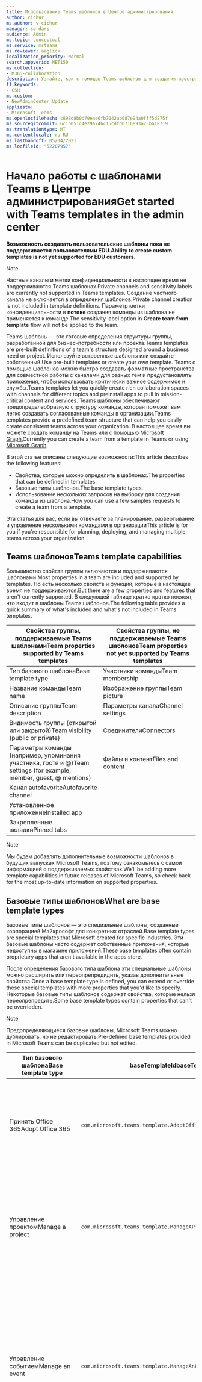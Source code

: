 ```yaml
---
title: Использование Teams шаблонов в Центре администрирования
author: cichur
ms.author: v-cichur
manager: serdars
audience: Admin
ms.topic: conceptual
ms.service: msteams
ms.reviewer: aaglick
localization_priority: Normal
search.appverid: MET150
ms.collection:
- M365-collaboration
description: Узнайте, как с помощью Teams шаблонов для создания пространства для совместной работы с каналами для различных тем с помощью предустановленных шаблонов.
f1.keywords:
- CSH
ms.custom:
- NewAdminCenter_Update
appliesto:
- Microsoft Teams
ms.openlocfilehash: c898d8b0d79eae6fb7042ab087e94a0fff5d275f
ms.sourcegitcommit: 6c1b051c4e29a74bc15cdfd0716893a25ba18719
ms.translationtype: MT
ms.contentlocale: ru-RU
ms.lasthandoff: 05/04/2021
ms.locfileid: "52207957"
---
```

# <a name="get-started-with-teams-templates-in-the-admin-center"></a><span data-ttu-id="c0b1b-103">Начало работы с шаблонами Teams в Центре администрирования</span><span class="sxs-lookup"><span data-stu-id="c0b1b-103">Get started with Teams templates in the admin center</span></span>

<span data-ttu-id="c0b1b-104">**Возможность создавать пользовательские шаблоны пока не поддерживается пользователями EDU.**</span><span class="sxs-lookup"><span data-stu-id="c0b1b-104">**Ability to create custom templates is not yet supported for EDU customers.**</span></span>

> [!NOTE]
> <span data-ttu-id="c0b1b-105">Частные каналы и метки конфиденциальности в настоящее время не поддерживаются Teams шаблонах.</span><span class="sxs-lookup"><span data-stu-id="c0b1b-105">Private channels and sensitivity labels are currently not supported in Teams templates.</span></span> <span data-ttu-id="c0b1b-106">Создание частного канала не включается в определения шаблонов.</span><span class="sxs-lookup"><span data-stu-id="c0b1b-106">Private channel creation is not included in template definitions.</span></span> <span data-ttu-id="c0b1b-107">Параметр метки конфиденциальности в **потоке** создания команды из шаблона не применяется к команде.</span><span class="sxs-lookup"><span data-stu-id="c0b1b-107">The sensitivity label option in **Create team from template** flow will not be applied to the team.</span></span>

<span data-ttu-id="c0b1b-108">Teams шаблоны — это готовые определения структуры группы, разработанной для бизнес-потребности или проекта.</span><span class="sxs-lookup"><span data-stu-id="c0b1b-108">Teams templates are pre-built definitions of a team's structure designed around a business need or project.</span></span> <span data-ttu-id="c0b1b-109">Используйте встроенные шаблоны или создайте собственный.</span><span class="sxs-lookup"><span data-stu-id="c0b1b-109">Use pre-built templates or create your own template.</span></span> <span data-ttu-id="c0b1b-110">Teams с помощью шаблонов можно быстро создавать форматные пространства для совместной работы с каналами для разных тем и предустановлять приложения, чтобы использовать критически важное содержимое и службы.</span><span class="sxs-lookup"><span data-stu-id="c0b1b-110">Teams templates let you quickly create rich collaboration spaces with channels for different topics and preinstall apps to pull in mission-critical content and services.</span></span> <span data-ttu-id="c0b1b-111">Teams шаблоны обеспечивают предопределеобразную структуру команды, которая поможет вам легко создавать согласованные команды в организации.</span><span class="sxs-lookup"><span data-stu-id="c0b1b-111">Teams templates provide a predefined team structure that can help you easily create consistent teams across your organization.</span></span> <span data-ttu-id="c0b1b-112">В настоящее время вы можете создать команду на Teams или с помощью [Microsoft Graph.](get-started-with-teams-templates.md)</span><span class="sxs-lookup"><span data-stu-id="c0b1b-112">Currently you can create a team from a template in Teams or using [Microsoft Graph](get-started-with-teams-templates.md).</span></span>

<span data-ttu-id="c0b1b-113">В этой статье описаны следующие возможности:</span><span class="sxs-lookup"><span data-stu-id="c0b1b-113">This article describes the following features:</span></span>

- <span data-ttu-id="c0b1b-114">Свойства, которые можно определить в шаблонах.</span><span class="sxs-lookup"><span data-stu-id="c0b1b-114">The properties that can be defined in templates.</span></span>
- <span data-ttu-id="c0b1b-115">Базовые типы шаблонов.</span><span class="sxs-lookup"><span data-stu-id="c0b1b-115">The base template types.</span></span>
- <span data-ttu-id="c0b1b-116">Использование нескольких запросов на выборку для создания команды из шаблона.</span><span class="sxs-lookup"><span data-stu-id="c0b1b-116">How you can use a few samples requests to create a team from a template.</span></span>

<span data-ttu-id="c0b1b-117">Эта статья для вас, если вы отвечаете за планирование, развертывание и управление несколькими командами в организации</span><span class="sxs-lookup"><span data-stu-id="c0b1b-117">This article is for you if you're responsible for planning, deploying, and managing multiple teams across your organization</span></span>

## <a name="teams-template-capabilities"></a><span data-ttu-id="c0b1b-118">Teams шаблонов</span><span class="sxs-lookup"><span data-stu-id="c0b1b-118">Teams template capabilities</span></span>

<span data-ttu-id="c0b1b-119">Большинство свойств группы включаются и поддерживаются шаблонами.</span><span class="sxs-lookup"><span data-stu-id="c0b1b-119">Most properties in a team are included and supported by templates.</span></span> <span data-ttu-id="c0b1b-120">Но есть несколько свойств и функций, которые в настоящее время не поддерживаются.</span><span class="sxs-lookup"><span data-stu-id="c0b1b-120">But there are a few properties and features that aren't currently supported.</span></span> <span data-ttu-id="c0b1b-121">В следующей таблице кратко кратко посясят, что входит в шаблоны Teams шаблонов.</span><span class="sxs-lookup"><span data-stu-id="c0b1b-121">The following table provides a quick summary of what's included and what's not included in Teams templates.</span></span>

| <span data-ttu-id="c0b1b-122">**Свойства группы, поддерживаемые Teams шаблонами**</span><span class="sxs-lookup"><span data-stu-id="c0b1b-122">**Team properties supported by Teams templates**</span></span> | <span data-ttu-id="c0b1b-123">**Свойства группы, не поддерживаемые Teams шаблонов**</span><span class="sxs-lookup"><span data-stu-id="c0b1b-123">**Team properties not yet supported by Teams templates**</span></span> |
| ------------------------------------------------ | -------------------------------------------------------- |
| <span data-ttu-id="c0b1b-124">Тип базового шаблона</span><span class="sxs-lookup"><span data-stu-id="c0b1b-124">Base template type</span></span> | <span data-ttu-id="c0b1b-125">Участники команды</span><span class="sxs-lookup"><span data-stu-id="c0b1b-125">Team membership</span></span> |
| <span data-ttu-id="c0b1b-126">Название команды</span><span class="sxs-lookup"><span data-stu-id="c0b1b-126">Team name</span></span> | <span data-ttu-id="c0b1b-127">Изображение группы</span><span class="sxs-lookup"><span data-stu-id="c0b1b-127">Team picture</span></span> |
| <span data-ttu-id="c0b1b-128">Описание группы</span><span class="sxs-lookup"><span data-stu-id="c0b1b-128">Team description</span></span> | <span data-ttu-id="c0b1b-129">Параметры канала</span><span class="sxs-lookup"><span data-stu-id="c0b1b-129">Channel settings</span></span> |
| <span data-ttu-id="c0b1b-130">Видимость группы (открытой или закрытой)</span><span class="sxs-lookup"><span data-stu-id="c0b1b-130">Team visibility (public or private)</span></span> | <span data-ttu-id="c0b1b-131">Соединители</span><span class="sxs-lookup"><span data-stu-id="c0b1b-131">Connectors</span></span> |
| <span data-ttu-id="c0b1b-132">Параметры команды (например, упоминания участника, гостя и @)</span><span class="sxs-lookup"><span data-stu-id="c0b1b-132">Team settings (for example, member, guest, @ mentions)</span></span> | <span data-ttu-id="c0b1b-133">Файлы и контент</span><span class="sxs-lookup"><span data-stu-id="c0b1b-133">Files and content</span></span> |
| <span data-ttu-id="c0b1b-134">Канал autofavorite</span><span class="sxs-lookup"><span data-stu-id="c0b1b-134">Autofavorite channel</span></span> | |
| <span data-ttu-id="c0b1b-135">Установленное приложение</span><span class="sxs-lookup"><span data-stu-id="c0b1b-135">Installed app</span></span> | |
| <span data-ttu-id="c0b1b-136">Закрепленные вкладки</span><span class="sxs-lookup"><span data-stu-id="c0b1b-136">Pinned tabs</span></span> | |

> [!NOTE]
> <span data-ttu-id="c0b1b-137">Мы будем добавлять дополнительные возможности шаблонов в будущих выпусках Microsoft Teams, поэтому ознакомьтесь с самой информацией о поддерживаемых свойствах.</span><span class="sxs-lookup"><span data-stu-id="c0b1b-137">We'll be adding more template capabilities in future releases of Microsoft Teams, so check back for the most up-to-date information on supported properties.</span></span>

## <a name="what-are-base-template-types"></a><span data-ttu-id="c0b1b-138">Базовые типы шаблонов</span><span class="sxs-lookup"><span data-stu-id="c0b1b-138">What are base template types</span></span>

<span data-ttu-id="c0b1b-139">Базовые типы шаблонов — это специальные шаблоны, созданные корпорацией Майкрософт для конкретных отраслей.</span><span class="sxs-lookup"><span data-stu-id="c0b1b-139">Base template types are special templates that Microsoft created for specific industries.</span></span> <span data-ttu-id="c0b1b-140">Эти базовые шаблоны часто содержат собственные приложения, которые недоступны в магазине приложений.</span><span class="sxs-lookup"><span data-stu-id="c0b1b-140">These base templates often contain proprietary apps that aren't available in the apps store.</span></span>

<span data-ttu-id="c0b1b-141">После определения базового типа шаблона эти специальные шаблоны можно расширить или переопрепредидить, указав дополнительные свойства.</span><span class="sxs-lookup"><span data-stu-id="c0b1b-141">Once a base template type is defined, you can extend or override these special templates with more properties that you'd like to specify.</span></span> <span data-ttu-id="c0b1b-142">Некоторые базовые типы шаблонов содержат свойства, которые нельзя переопрепредить.</span><span class="sxs-lookup"><span data-stu-id="c0b1b-142">Some base template types contain properties that can't be overridden.</span></span>

> [!NOTE]
> <span data-ttu-id="c0b1b-143">Предопределяющиеся базовые шаблоны, Microsoft Teams можно дублировать, но не редактировать.</span><span class="sxs-lookup"><span data-stu-id="c0b1b-143">Pre-defined base templates provided in Microsoft Teams can be duplicated but not edited.</span></span>

| <span data-ttu-id="c0b1b-144">Тип базового шаблона</span><span class="sxs-lookup"><span data-stu-id="c0b1b-144">Base template type</span></span> | <span data-ttu-id="c0b1b-145">baseTemplateId</span><span class="sxs-lookup"><span data-stu-id="c0b1b-145">baseTemplateId</span></span> | <span data-ttu-id="c0b1b-146">Свойства базового шаблона</span><span class="sxs-lookup"><span data-stu-id="c0b1b-146">Properties that come with this base template</span></span> |
| ------------------ | -------------- | ----------------------------------------------------- |
| <span data-ttu-id="c0b1b-147">Принять Office 365</span><span class="sxs-lookup"><span data-stu-id="c0b1b-147">Adopt Office 365</span></span> |`com.microsoft.teams.template.AdoptOffice365`|  <span data-ttu-id="c0b1b-148">Каналы:</span><span class="sxs-lookup"><span data-stu-id="c0b1b-148">Channels:</span></span> <ul><li><span data-ttu-id="c0b1b-149">Общие</span><span class="sxs-lookup"><span data-stu-id="c0b1b-149">General</span></span></li> <li><span data-ttu-id="c0b1b-150">Объявления</span><span class="sxs-lookup"><span data-stu-id="c0b1b-150">Announcements</span></span></li> <li><span data-ttu-id="c0b1b-151">Угловой угол химок</span><span class="sxs-lookup"><span data-stu-id="c0b1b-151">Champions corner</span></span></li> <li><span data-ttu-id="c0b1b-152">Формы команд</span><span class="sxs-lookup"><span data-stu-id="c0b1b-152">Team forms</span></span></li></ul> <span data-ttu-id="c0b1b-153">Приложения:</span><span class="sxs-lookup"><span data-stu-id="c0b1b-153">Apps:</span></span> <ul><li><span data-ttu-id="c0b1b-154">Вики</span><span class="sxs-lookup"><span data-stu-id="c0b1b-154">Wiki</span></span></li>  <li><span data-ttu-id="c0b1b-155">Календарь</span><span class="sxs-lookup"><span data-stu-id="c0b1b-155">Calendar</span></span></li> |
| <span data-ttu-id="c0b1b-156">Управление проектом</span><span class="sxs-lookup"><span data-stu-id="c0b1b-156">Manage a project</span></span> |`com.microsoft.teams.template.ManageAProject`| <span data-ttu-id="c0b1b-157">Каналы:</span><span class="sxs-lookup"><span data-stu-id="c0b1b-157">Channels:</span></span> <ul><li><span data-ttu-id="c0b1b-158">Общие</span><span class="sxs-lookup"><span data-stu-id="c0b1b-158">General</span></span></li> <li><span data-ttu-id="c0b1b-159">Объявления</span><span class="sxs-lookup"><span data-stu-id="c0b1b-159">Announcements</span></span></li> <li><span data-ttu-id="c0b1b-160">Ресурсы</span><span class="sxs-lookup"><span data-stu-id="c0b1b-160">Resources</span></span></li> <li><span data-ttu-id="c0b1b-161">Планирование</span><span class="sxs-lookup"><span data-stu-id="c0b1b-161">Planning</span></span></li></ul> <span data-ttu-id="c0b1b-162">Приложения:</span><span class="sxs-lookup"><span data-stu-id="c0b1b-162">Apps:</span></span><ul><li><span data-ttu-id="c0b1b-163">Вики</span><span class="sxs-lookup"><span data-stu-id="c0b1b-163">Wiki</span></span></li><li><span data-ttu-id="c0b1b-164">OneNote</span><span class="sxs-lookup"><span data-stu-id="c0b1b-164">OneNote</span></span></li><li><span data-ttu-id="c0b1b-165">Планировщик</span><span class="sxs-lookup"><span data-stu-id="c0b1b-165">Planner</span></span></li><li><span data-ttu-id="c0b1b-166">Списки</span><span class="sxs-lookup"><span data-stu-id="c0b1b-166">Lists</span></span></li>  </ul> |
| <span data-ttu-id="c0b1b-167">Управление событием</span><span class="sxs-lookup"><span data-stu-id="c0b1b-167">Manage an event</span></span>|`com.microsoft.teams.template.ManageAnEvent` | <span data-ttu-id="c0b1b-168">Каналы:</span><span class="sxs-lookup"><span data-stu-id="c0b1b-168">Channels:</span></span> <ul><li><span data-ttu-id="c0b1b-169">Общие</span><span class="sxs-lookup"><span data-stu-id="c0b1b-169">General</span></span></li> <li><span data-ttu-id="c0b1b-170">Объявления</span><span class="sxs-lookup"><span data-stu-id="c0b1b-170">Announcements</span></span></li> <li><span data-ttu-id="c0b1b-171">Бюджет</span><span class="sxs-lookup"><span data-stu-id="c0b1b-171">Budget</span></span></li> <li><span data-ttu-id="c0b1b-172">Содержимое</span><span class="sxs-lookup"><span data-stu-id="c0b1b-172">Content</span></span></li><li><span data-ttu-id="c0b1b-173">Логистика</span><span class="sxs-lookup"><span data-stu-id="c0b1b-173">Logistics</span></span></li> <li><span data-ttu-id="c0b1b-174">Планирование</span><span class="sxs-lookup"><span data-stu-id="c0b1b-174">Planning</span></span></li> <li> <span data-ttu-id="c0b1b-175">Маркетинг и PR</span><span class="sxs-lookup"><span data-stu-id="c0b1b-175">Marketing and PR</span></span></li></ul> <span data-ttu-id="c0b1b-176">Приложения:</span><span class="sxs-lookup"><span data-stu-id="c0b1b-176">Apps:</span></span><ul><li><span data-ttu-id="c0b1b-177">Вики</span><span class="sxs-lookup"><span data-stu-id="c0b1b-177">Wiki</span></span></li><li><span data-ttu-id="c0b1b-178">Сайт</span><span class="sxs-lookup"><span data-stu-id="c0b1b-178">Website</span></span></li> <li><span data-ttu-id="c0b1b-179">YouTube</span><span class="sxs-lookup"><span data-stu-id="c0b1b-179">YouTube</span></span></li> <li><span data-ttu-id="c0b1b-180">Планировщик</span><span class="sxs-lookup"><span data-stu-id="c0b1b-180">Planner</span></span></li> <li><span data-ttu-id="c0b1b-181">OneNote</span><span class="sxs-lookup"><span data-stu-id="c0b1b-181">OneNote</span></span></li> <li><span data-ttu-id="c0b1b-182">Идеи сотрудников</span><span class="sxs-lookup"><span data-stu-id="c0b1b-182">Employee ideas</span></span></li> <li><span data-ttu-id="c0b1b-183">Issue Reporter</span><span class="sxs-lookup"><span data-stu-id="c0b1b-183">Issue Reporter</span></span></li></ul> |
|<span data-ttu-id="c0b1b-184">Сотрудники, работающие на доске</span><span class="sxs-lookup"><span data-stu-id="c0b1b-184">Onboard employees</span></span>|`com.microsoft.teams.template.OnboardEmployees` | <span data-ttu-id="c0b1b-185">Каналы:</span><span class="sxs-lookup"><span data-stu-id="c0b1b-185">Channels:</span></span> <ul><li><span data-ttu-id="c0b1b-186">Общие</span><span class="sxs-lookup"><span data-stu-id="c0b1b-186">General</span></span></li> <li><span data-ttu-id="c0b1b-187">Объявления</span><span class="sxs-lookup"><span data-stu-id="c0b1b-187">Announcements</span></span></li> <li><span data-ttu-id="c0b1b-188">Чат сотрудника</span><span class="sxs-lookup"><span data-stu-id="c0b1b-188">Employee chat</span></span></li> <li><span data-ttu-id="c0b1b-189">Обучение</span><span class="sxs-lookup"><span data-stu-id="c0b1b-189">Training</span></span></li></ul><span data-ttu-id="c0b1b-190">Приложения:</span><span class="sxs-lookup"><span data-stu-id="c0b1b-190">Apps:</span></span><ul><li><span data-ttu-id="c0b1b-191">Вики</span><span class="sxs-lookup"><span data-stu-id="c0b1b-191">Wiki</span></span></li><li><span data-ttu-id="c0b1b-192">Общин</span><span class="sxs-lookup"><span data-stu-id="c0b1b-192">Communities</span></span></li><li><span data-ttu-id="c0b1b-193">Планировщик</span><span class="sxs-lookup"><span data-stu-id="c0b1b-193">Planner</span></span></li><li><span data-ttu-id="c0b1b-194">Идеи сотрудников</span><span class="sxs-lookup"><span data-stu-id="c0b1b-194">Employee ideas</span></span></li></ul>|
|<span data-ttu-id="c0b1b-195">Организовать службу поддержки</span><span class="sxs-lookup"><span data-stu-id="c0b1b-195">Organize help desk</span></span>| `com.microsoft.teams.template.OrganizeHelpDesk`|<span data-ttu-id="c0b1b-196">Каналы:</span><span class="sxs-lookup"><span data-stu-id="c0b1b-196">Channels:</span></span><ul><li><span data-ttu-id="c0b1b-197">Общие</span><span class="sxs-lookup"><span data-stu-id="c0b1b-197">General</span></span></li><li><span data-ttu-id="c0b1b-198">Объявления</span><span class="sxs-lookup"><span data-stu-id="c0b1b-198">Announcements</span></span></li><li><span data-ttu-id="c0b1b-199">Вопросы и ответы</span><span class="sxs-lookup"><span data-stu-id="c0b1b-199">FAQ</span></span></li></ul><span data-ttu-id="c0b1b-200">Приложения:</span><span class="sxs-lookup"><span data-stu-id="c0b1b-200">Apps:</span></span><ul><li><span data-ttu-id="c0b1b-201">Вики</span><span class="sxs-lookup"><span data-stu-id="c0b1b-201">Wiki</span></span></li><li><span data-ttu-id="c0b1b-202">OneNote</span><span class="sxs-lookup"><span data-stu-id="c0b1b-202">OneNote</span></span></li><li><span data-ttu-id="c0b1b-203">Планировщик</span><span class="sxs-lookup"><span data-stu-id="c0b1b-203">Planner</span></span> </li><li><span data-ttu-id="c0b1b-204">Благодарность</span><span class="sxs-lookup"><span data-stu-id="c0b1b-204">Praise</span></span></li><li><span data-ttu-id="c0b1b-205">Issue Reporter</span><span class="sxs-lookup"><span data-stu-id="c0b1b-205">Issue Reporter</span></span></li></ul> |
| <span data-ttu-id="c0b1b-206">Уход за пациентом</span><span class="sxs-lookup"><span data-stu-id="c0b1b-206">Patient care</span></span>| `healthcareWard`| <span data-ttu-id="c0b1b-207">Каналы:</span><span class="sxs-lookup"><span data-stu-id="c0b1b-207">Channels:</span></span><ul><li><span data-ttu-id="c0b1b-208">Общие</span><span class="sxs-lookup"><span data-stu-id="c0b1b-208">General</span></span></li><li><span data-ttu-id="c0b1b-209">Объявления</span><span class="sxs-lookup"><span data-stu-id="c0b1b-209">Announcements</span></span></li><li><span data-ttu-id="c0b1b-210">Совещания</span><span class="sxs-lookup"><span data-stu-id="c0b1b-210">Huddles</span></span></li><li><span data-ttu-id="c0b1b-211">Обходы</span><span class="sxs-lookup"><span data-stu-id="c0b1b-211">Rounds</span></span></li><li><span data-ttu-id="c0b1b-212">Персонал</span><span class="sxs-lookup"><span data-stu-id="c0b1b-212">Staffing</span></span></li><li><span data-ttu-id="c0b1b-213">Обучение</span><span class="sxs-lookup"><span data-stu-id="c0b1b-213">Training</span></span></li></ul> <span data-ttu-id="c0b1b-214">Приложения:</span><span class="sxs-lookup"><span data-stu-id="c0b1b-214">Apps:</span></span> <ul><li><span data-ttu-id="c0b1b-215">Вики</span><span class="sxs-lookup"><span data-stu-id="c0b1b-215">Wiki</span></span></li><li><span data-ttu-id="c0b1b-216">Списки</span><span class="sxs-lookup"><span data-stu-id="c0b1b-216">Lists</span></span>  </li><li><span data-ttu-id="c0b1b-217">Утверждения</span><span class="sxs-lookup"><span data-stu-id="c0b1b-217">Approvals</span></span></li></ul>|
| <span data-ttu-id="c0b1b-218">Работайте вместе над глобальными событиями и событиями</span><span class="sxs-lookup"><span data-stu-id="c0b1b-218">Collaborate on global crisis or event</span></span> |`com.microsoft.teams.template.CollaborateOnAGlobalCrisisOrEvent`| <span data-ttu-id="c0b1b-219">Каналы:</span><span class="sxs-lookup"><span data-stu-id="c0b1b-219">Channels:</span></span> <ul><li><span data-ttu-id="c0b1b-220">Общие</span><span class="sxs-lookup"><span data-stu-id="c0b1b-220">General</span></span><li><span data-ttu-id="c0b1b-221">Объявления</span><span class="sxs-lookup"><span data-stu-id="c0b1b-221">Announcements</span></span></li><li><span data-ttu-id="c0b1b-222">World news</span><span class="sxs-lookup"><span data-stu-id="c0b1b-222">World news</span></span></li><li><span data-ttu-id="c0b1b-223">Непрерывность бизнеса</span><span class="sxs-lookup"><span data-stu-id="c0b1b-223">Business continuity</span></span></li><li><span data-ttu-id="c0b1b-224">Удаленная работа</span><span class="sxs-lookup"><span data-stu-id="c0b1b-224">Remote working</span></span></li><li><span data-ttu-id="c0b1b-225">Внутренние запятые</span><span class="sxs-lookup"><span data-stu-id="c0b1b-225">Internal comms</span></span></li><li><span data-ttu-id="c0b1b-226">Внешние запятые</span><span class="sxs-lookup"><span data-stu-id="c0b1b-226">External comms</span></span></li><li><span data-ttu-id="c0b1b-227">Запрос на утверждение</span><span class="sxs-lookup"><span data-stu-id="c0b1b-227">Approvals request</span></span></li><li><span data-ttu-id="c0b1b-228">Жалобы клиентов</span><span class="sxs-lookup"><span data-stu-id="c0b1b-228">Customer complaints</span></span></li><li><span data-ttu-id="c0b1b-229">Слава</span><span class="sxs-lookup"><span data-stu-id="c0b1b-229">Kudos</span></span></li><li><span data-ttu-id="c0b1b-230">Обновление руководства</span><span class="sxs-lookup"><span data-stu-id="c0b1b-230">Executive update</span></span></li></ul><span data-ttu-id="c0b1b-231">Приложения:</span><span class="sxs-lookup"><span data-stu-id="c0b1b-231">Apps:</span></span> <ul><li><span data-ttu-id="c0b1b-232">Благодарность</span><span class="sxs-lookup"><span data-stu-id="c0b1b-232">Praise</span></span></li><li><span data-ttu-id="c0b1b-233">Вики</span><span class="sxs-lookup"><span data-stu-id="c0b1b-233">Wiki</span></span></li><li><span data-ttu-id="c0b1b-234">Сайт</span><span class="sxs-lookup"><span data-stu-id="c0b1b-234">Website</span></span></li><li><span data-ttu-id="c0b1b-235">Планировщик</span><span class="sxs-lookup"><span data-stu-id="c0b1b-235">Planner</span></span></li><li><span data-ttu-id="c0b1b-236">Issue Reporter</span><span class="sxs-lookup"><span data-stu-id="c0b1b-236">Issue Reporter</span></span></li></ul>|
|<span data-ttu-id="c0b1b-237">Bank branch</span><span class="sxs-lookup"><span data-stu-id="c0b1b-237">Bank branch</span></span>| `com.microsoft.teams.template.CollaborateWithinABankBranch`|<span data-ttu-id="c0b1b-238">Каналы:</span><span class="sxs-lookup"><span data-stu-id="c0b1b-238">Channels:</span></span> <ul><li><span data-ttu-id="c0b1b-239">Общие</span><span class="sxs-lookup"><span data-stu-id="c0b1b-239">General</span></span><li><span data-ttu-id="c0b1b-240">Объявления</span><span class="sxs-lookup"><span data-stu-id="c0b1b-240">Announcements</span></span></li><li><span data-ttu-id="c0b1b-241">Совещания</span><span class="sxs-lookup"><span data-stu-id="c0b1b-241">Huddles</span></span></li><li><span data-ttu-id="c0b1b-242">Собрания клиентов</span><span class="sxs-lookup"><span data-stu-id="c0b1b-242">Customer meetings</span></span></li><li><span data-ttu-id="c0b1b-243">Запрос на утверждение</span><span class="sxs-lookup"><span data-stu-id="c0b1b-243">Approvals Request</span></span> </li><li><span data-ttu-id="c0b1b-244">Коучинг</span><span class="sxs-lookup"><span data-stu-id="c0b1b-244">Coaching</span></span></li><li><span data-ttu-id="c0b1b-245">Разработка навыков</span><span class="sxs-lookup"><span data-stu-id="c0b1b-245">Skills development</span></span></li><li><span data-ttu-id="c0b1b-246">Обработка ссуды</span><span class="sxs-lookup"><span data-stu-id="c0b1b-246">Loan processing</span></span></li><li><span data-ttu-id="c0b1b-247">Жалобы клиентов</span><span class="sxs-lookup"><span data-stu-id="c0b1b-247">Customer complaints</span></span></li><li><span data-ttu-id="c0b1b-248">Слава</span><span class="sxs-lookup"><span data-stu-id="c0b1b-248">Kudos</span></span></li><li><span data-ttu-id="c0b1b-249">Забавные материалы</span><span class="sxs-lookup"><span data-stu-id="c0b1b-249">Fun stuff</span></span></li><li><span data-ttu-id="c0b1b-250">Соответствие требованиям</span><span class="sxs-lookup"><span data-stu-id="c0b1b-250">Compliance</span></span></li></ul><span data-ttu-id="c0b1b-251">Приложения:</span><span class="sxs-lookup"><span data-stu-id="c0b1b-251">Apps:</span></span><ul><li><span data-ttu-id="c0b1b-252">Благодарность</span><span class="sxs-lookup"><span data-stu-id="c0b1b-252">Praise</span></span> </li><li><span data-ttu-id="c0b1b-253">Issue Reporter</span><span class="sxs-lookup"><span data-stu-id="c0b1b-253">Issue Reporter</span></span></li></ul>|
|<span data-ttu-id="c0b1b-254">Реагирование на инцидент</span><span class="sxs-lookup"><span data-stu-id="c0b1b-254">Incident response</span></span>| `com.microsoft.teams.template.CoordinateIncidentResponse`|<span data-ttu-id="c0b1b-255">Каналы:</span><span class="sxs-lookup"><span data-stu-id="c0b1b-255">Channels:</span></span> <ul><li><span data-ttu-id="c0b1b-256">Общие</span><span class="sxs-lookup"><span data-stu-id="c0b1b-256">General</span></span><li><span data-ttu-id="c0b1b-257">Объявления</span><span class="sxs-lookup"><span data-stu-id="c0b1b-257">Announcements</span></span></li><li><span data-ttu-id="c0b1b-258">Логистика</span><span class="sxs-lookup"><span data-stu-id="c0b1b-258">Logistics</span></span></li><li><span data-ttu-id="c0b1b-259">Планирование</span><span class="sxs-lookup"><span data-stu-id="c0b1b-259">Planning</span></span></li><li><span data-ttu-id="c0b1b-260">Восстановления</span><span class="sxs-lookup"><span data-stu-id="c0b1b-260">Recovery</span></span></li><li><span data-ttu-id="c0b1b-261">Срочно</span><span class="sxs-lookup"><span data-stu-id="c0b1b-261">Urgent</span></span></li></ul> <span data-ttu-id="c0b1b-262">Приложения:</span><span class="sxs-lookup"><span data-stu-id="c0b1b-262">Apps:</span></span> <ul><li><span data-ttu-id="c0b1b-263">Вики</span><span class="sxs-lookup"><span data-stu-id="c0b1b-263">Wiki</span></span></li><li><span data-ttu-id="c0b1b-264">Excel</span><span class="sxs-lookup"><span data-stu-id="c0b1b-264">Excel</span></span></li><li><span data-ttu-id="c0b1b-265">OneNote</span><span class="sxs-lookup"><span data-stu-id="c0b1b-265">OneNote</span></span></li><li><span data-ttu-id="c0b1b-266">SharePoint</span><span class="sxs-lookup"><span data-stu-id="c0b1b-266">SharePoint</span></span></li><li><span data-ttu-id="c0b1b-267">Планировщик</span><span class="sxs-lookup"><span data-stu-id="c0b1b-267">Planner</span></span></li> <li><span data-ttu-id="c0b1b-268">Утверждения</span><span class="sxs-lookup"><span data-stu-id="c0b1b-268">Approvals</span></span></li> <li><span data-ttu-id="c0b1b-269">Инспекции</span><span class="sxs-lookup"><span data-stu-id="c0b1b-269">Inspection</span></span></li> </ul>|
|<span data-ttu-id="c0b1b-270">Больница</span><span class="sxs-lookup"><span data-stu-id="c0b1b-270">Hospital</span></span>| `healthcareHospital` |<span data-ttu-id="c0b1b-271">Каналы:</span><span class="sxs-lookup"><span data-stu-id="c0b1b-271">Channels:</span></span> <ul><li><span data-ttu-id="c0b1b-272">Общие</span><span class="sxs-lookup"><span data-stu-id="c0b1b-272">General</span></span></li><li><span data-ttu-id="c0b1b-273">Объявления</span><span class="sxs-lookup"><span data-stu-id="c0b1b-273">Announcements</span></span></li><li><span data-ttu-id="c0b1b-274">Соответствие требованиям</span><span class="sxs-lookup"><span data-stu-id="c0b1b-274">Compliance</span></span></li><li><span data-ttu-id="c0b1b-275">Госпитализация</span><span class="sxs-lookup"><span data-stu-id="c0b1b-275">Custodial</span></span></li><li><span data-ttu-id="c0b1b-276">Кадры</span><span class="sxs-lookup"><span data-stu-id="c0b1b-276">Human resources</span></span></li><li><span data-ttu-id="c0b1b-277">Аптека</span><span class="sxs-lookup"><span data-stu-id="c0b1b-277">Pharmacy</span></span></li></ul> <span data-ttu-id="c0b1b-278">Приложения:</span><span class="sxs-lookup"><span data-stu-id="c0b1b-278">Apps:</span></span> <ul><li><span data-ttu-id="c0b1b-279">Вики</span><span class="sxs-lookup"><span data-stu-id="c0b1b-279">Wiki</span></span></li><li><span data-ttu-id="c0b1b-280">Списки</span><span class="sxs-lookup"><span data-stu-id="c0b1b-280">Lists</span></span>  </li></ul>|
|<span data-ttu-id="c0b1b-281">Организация магазина</span><span class="sxs-lookup"><span data-stu-id="c0b1b-281">Organize a store</span></span>| `retailStore` |<span data-ttu-id="c0b1b-282">Каналы:</span><span class="sxs-lookup"><span data-stu-id="c0b1b-282">Channels:</span></span> <ul><li><span data-ttu-id="c0b1b-283">Общий</span><span class="sxs-lookup"><span data-stu-id="c0b1b-283">General</span></span><li><span data-ttu-id="c0b1b-284">Передача смены</span><span class="sxs-lookup"><span data-stu-id="c0b1b-284">Shift handoff</span></span></li><li><span data-ttu-id="c0b1b-285">Обучение</span><span class="sxs-lookup"><span data-stu-id="c0b1b-285">Learning</span></span></li></ul> <span data-ttu-id="c0b1b-286">Приложения:</span><span class="sxs-lookup"><span data-stu-id="c0b1b-286">Apps:</span></span> <ul><li><span data-ttu-id="c0b1b-287">Вики</span><span class="sxs-lookup"><span data-stu-id="c0b1b-287">Wiki</span></span></li><li><span data-ttu-id="c0b1b-288">Планировщик</span><span class="sxs-lookup"><span data-stu-id="c0b1b-288">Planner</span></span></li></ul>|
|<span data-ttu-id="c0b1b-289">Качество и безопасность</span><span class="sxs-lookup"><span data-stu-id="c0b1b-289">Quality and safety</span></span> |`com.microsoft.teams.template.QualitySafety`|<span data-ttu-id="c0b1b-290">Каналы:</span><span class="sxs-lookup"><span data-stu-id="c0b1b-290">Channels:</span></span> <ul><li><span data-ttu-id="c0b1b-291">Общие</span><span class="sxs-lookup"><span data-stu-id="c0b1b-291">General</span></span><li><span data-ttu-id="c0b1b-292">Объявления</span><span class="sxs-lookup"><span data-stu-id="c0b1b-292">Announcements</span></span></li><li><span data-ttu-id="c0b1b-293">Строка 1</span><span class="sxs-lookup"><span data-stu-id="c0b1b-293">Line 1</span></span></li><li><span data-ttu-id="c0b1b-294">Строка 2</span><span class="sxs-lookup"><span data-stu-id="c0b1b-294">Line 2</span></span></li><li><span data-ttu-id="c0b1b-295">Строка 3</span><span class="sxs-lookup"><span data-stu-id="c0b1b-295">Line 3</span></span></li><li><span data-ttu-id="c0b1b-296">Безопасности</span><span class="sxs-lookup"><span data-stu-id="c0b1b-296">Safety</span></span></li><li><span data-ttu-id="c0b1b-297">Обучение</span><span class="sxs-lookup"><span data-stu-id="c0b1b-297">Training</span></span></li><li><span data-ttu-id="c0b1b-298">Обслуживания</span><span class="sxs-lookup"><span data-stu-id="c0b1b-298">Maintenance</span></span></li><li><span data-ttu-id="c0b1b-299">Забавные материалы</span><span class="sxs-lookup"><span data-stu-id="c0b1b-299">Fun stuff</span></span></li></ul> <span data-ttu-id="c0b1b-300">Приложения:</span><span class="sxs-lookup"><span data-stu-id="c0b1b-300">Apps:</span></span> <ul><li><span data-ttu-id="c0b1b-301">Вики</span><span class="sxs-lookup"><span data-stu-id="c0b1b-301">Wiki</span></span></li><li><span data-ttu-id="c0b1b-302">Планировщик</span><span class="sxs-lookup"><span data-stu-id="c0b1b-302">Planner</span></span></li> <li><span data-ttu-id="c0b1b-303">Issue Reporter</span><span class="sxs-lookup"><span data-stu-id="c0b1b-303">Issue Reporter</span></span></li> <li><span data-ttu-id="c0b1b-304">Инспекции</span><span class="sxs-lookup"><span data-stu-id="c0b1b-304">Inspection</span></span></li> </ul>|
|<span data-ttu-id="c0b1b-305">Розничная торговля для руководителей</span><span class="sxs-lookup"><span data-stu-id="c0b1b-305">Retail for managers</span></span>| `retailManagerCollaboration` |<span data-ttu-id="c0b1b-306">Каналы:</span><span class="sxs-lookup"><span data-stu-id="c0b1b-306">Channels:</span></span> <ul><li><span data-ttu-id="c0b1b-307">Общий</span><span class="sxs-lookup"><span data-stu-id="c0b1b-307">General</span></span><li><span data-ttu-id="c0b1b-308">Операции</span><span class="sxs-lookup"><span data-stu-id="c0b1b-308">Operations</span></span></li><li><span data-ttu-id="c0b1b-309">Обучение</span><span class="sxs-lookup"><span data-stu-id="c0b1b-309">Learning</span></span></li></ul> <span data-ttu-id="c0b1b-310">Приложения:</span><span class="sxs-lookup"><span data-stu-id="c0b1b-310">Apps:</span></span> <ul><li><span data-ttu-id="c0b1b-311">Вики</span><span class="sxs-lookup"><span data-stu-id="c0b1b-311">Wiki</span></span></li><li><span data-ttu-id="c0b1b-312">Планировщик</span><span class="sxs-lookup"><span data-stu-id="c0b1b-312">Planner</span></span></li></ul>|
||||

<span data-ttu-id="c0b1b-313">Дополнительные сведения о категориях шаблонов см. в следующих категориях:</span><span class="sxs-lookup"><span data-stu-id="c0b1b-313">For more information about the template categories, see the following categories:</span></span>

- [<span data-ttu-id="c0b1b-314">Финансовые шаблоны</span><span class="sxs-lookup"><span data-stu-id="c0b1b-314">Financial templates</span></span>](financial-teams-templates-in-the-admin-console.md)
- [<span data-ttu-id="c0b1b-315">Общие шаблоны</span><span class="sxs-lookup"><span data-stu-id="c0b1b-315">General templates</span></span>](general-teams-templates-in-the-admin-console.md)
- [<span data-ttu-id="c0b1b-316">Шаблоны для государственных органов</span><span class="sxs-lookup"><span data-stu-id="c0b1b-316">Government templates</span></span>](government-teams-templates-in-the-admin-console.md)
- [<span data-ttu-id="c0b1b-317">Шаблоны для здравоохранения</span><span class="sxs-lookup"><span data-stu-id="c0b1b-317">Healthcare templates</span></span>](expand-teams-across-your-org/healthcare/healthcare-templates-admin-console.md)
- [<span data-ttu-id="c0b1b-318">Производственные шаблоны</span><span class="sxs-lookup"><span data-stu-id="c0b1b-318">Manufacturing templates</span></span>](manufacturing-teams-templates-in-the-admin-console.md)
- [<span data-ttu-id="c0b1b-319">Шаблоны для розничной торговли</span><span class="sxs-lookup"><span data-stu-id="c0b1b-319">Retail templates</span></span>](retail-teams-templates-in-the-admin-console.md)

## <a name="template-size-limits"></a><span data-ttu-id="c0b1b-320">Ограничения размера шаблона</span><span class="sxs-lookup"><span data-stu-id="c0b1b-320">Template size limits</span></span>

<span data-ttu-id="c0b1b-321">Шаблоны ограничиваются определенным количеством каналов, вкладок и приложений.</span><span class="sxs-lookup"><span data-stu-id="c0b1b-321">Templates are limited to a specific number of channels, tabs, and apps.</span></span>

 > [!Note]
 > <span data-ttu-id="c0b1b-322">После создания шаблона в команду можно добавить дополнительные каналы, вкладки и приложения.</span><span class="sxs-lookup"><span data-stu-id="c0b1b-322">You can add more channels, tabs, and apps to the team after it's been created from a template.</span></span>

|<span data-ttu-id="c0b1b-323">Компонент</span><span class="sxs-lookup"><span data-stu-id="c0b1b-323">Feature</span></span> | <span data-ttu-id="c0b1b-324">Предел</span><span class="sxs-lookup"><span data-stu-id="c0b1b-324">Limit</span></span>|
|-|-|
|<span data-ttu-id="c0b1b-325">Каналы для каждого шаблона</span><span class="sxs-lookup"><span data-stu-id="c0b1b-325">Channels per template</span></span> | <span data-ttu-id="c0b1b-326">15</span><span class="sxs-lookup"><span data-stu-id="c0b1b-326">15</span></span> |
|<span data-ttu-id="c0b1b-327">Вкладки для каждого канала в шаблоне</span><span class="sxs-lookup"><span data-stu-id="c0b1b-327">Tabs per channel in a template</span></span> | <span data-ttu-id="c0b1b-328">20</span><span class="sxs-lookup"><span data-stu-id="c0b1b-328">20</span></span> |
|<span data-ttu-id="c0b1b-329">Приложения для каждого шаблона</span><span class="sxs-lookup"><span data-stu-id="c0b1b-329">Apps per template</span></span> | <span data-ttu-id="c0b1b-330">50</span><span class="sxs-lookup"><span data-stu-id="c0b1b-330">50</span></span>|
|||

<span data-ttu-id="c0b1b-331">Дополнительные [сведения см. в Teams](limits-specifications-teams.md) и спецификации Teams.</span><span class="sxs-lookup"><span data-stu-id="c0b1b-331">See [Limits and specifications of Teams](limits-specifications-teams.md) for more information.</span></span>

## <a name="related-topics"></a><span data-ttu-id="c0b1b-332">Статьи по теме</span><span class="sxs-lookup"><span data-stu-id="c0b1b-332">Related topics</span></span>

- [<span data-ttu-id="c0b1b-333">Создание пользовательского шаблона команды</span><span class="sxs-lookup"><span data-stu-id="c0b1b-333">Create a custom team template</span></span>](create-a-team-template.md)
- [<span data-ttu-id="c0b1b-334">Создание шаблона команды из существующего шаблона группы</span><span class="sxs-lookup"><span data-stu-id="c0b1b-334">Create a team template from an existing team template</span></span>](create-template-from-existing-template.md)
- [<span data-ttu-id="c0b1b-335">Создание шаблона из существующей команды</span><span class="sxs-lookup"><span data-stu-id="c0b1b-335">Create a template from an existing team</span></span>](create-template-from-existing-team.md)
